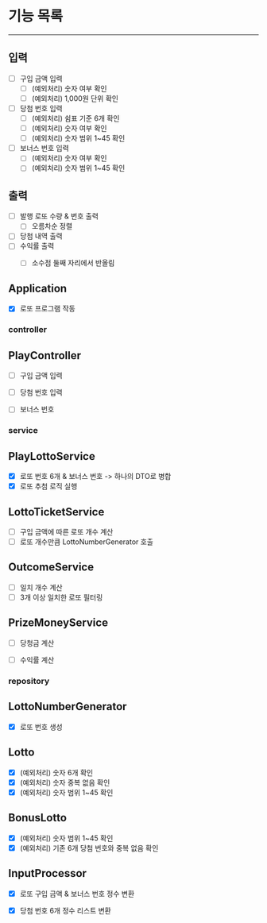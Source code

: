 # 기능 목록

---

## 입력
- [ ] 구입 금액 입력
  - [ ] (예외처리) 숫자 여부 확인
  - [ ] (예외처리) 1,000원 단위 확인
- [ ] 당첨 번호 입력
  - [ ] (예외처리) 쉼표 기준 6개 확인
  - [ ] (예외처리) 숫자 여부 확인
  - [ ] (예외처리) 숫자 범위 1~45 확인
- [ ] 보너스 번호 입력
  - [ ] (예외처리) 숫자 여부 확인
  - [ ] (예외처리) 숫자 범위 1~45 확인

## 출력
- [ ] 발행 로또 수량 & 번호 출력
  - [ ] 오름차순 정렬
- [ ] 당첨 내역 출력
- [ ] 수익률 출력
  - [ ] 소수점 둘째 자리에서 반올림



## Application
- [x] 로또 프로그램 작동


### controller
## PlayController
- [ ] 구입 금액 입력
- [ ] 당첨 번호 입력
- [ ] 보너스 번호 



### service
## PlayLottoService
- [x] 로또 번호 6개 & 보너스 번호 -> 하나의 DTO로 병합
- [x] 로또 추첨 로직 실행

## LottoTicketService
- [ ] 구입 금액에 따른 로또 개수 계산
- [ ] 로또 개수만큼 LottoNumberGenerator 호출

## OutcomeService
- [ ] 일치 개수 계산
- [ ] 3개 이상 일치한 로또 필터링

## PrizeMoneyService
- [ ] 당청금 계산
- [ ] 수익률 계산



### repository
## LottoNumberGenerator
- [x] 로또 번호 생성

## Lotto
- [x] (예외처리) 숫자 6개 확인
- [x] (예외처리) 숫자 중복 없음 확인
- [x] (예외처리) 숫자 범위 1~45 확인

## BonusLotto
- [x] (예외처리) 숫자 범위 1~45 확인
- [x] (예외처리) 기존 6개 당첨 번호와 중복 없음 확인

## InputProcessor
- [x] 로또 구입 금액 & 보너스 번호 정수 변환
- [x] 당첨 번호 6개 정수 리스트 변환





